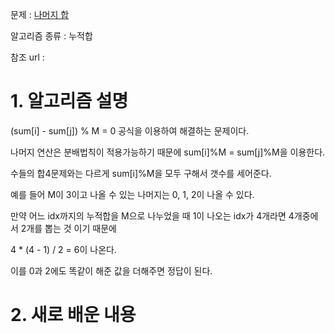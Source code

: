 문제 : [나머지 합](https://www.acmicpc.net/problem/10986)

알고리즘 종류 : 누적합

참조 url : 

# 1. 알고리즘 설명

(sum[i] - sum[j]) % M = 0 공식을 이용하여 해결하는 문제이다.

나머지 연산은 분배법칙이 적용가능하기 때문에 sum[i]%M = sum[j]%M을 이용한다.

수들의 합4문제와는 다르게 sum[i]%M을 모두 구해서 갯수를 세어준다.

예를 들어 M이 3이고 나올 수 있는 나머지는 0, 1, 2이 나올 수 있다.

만약 어느 idx까지의 누적합을 M으로 나누었을 때 1이 나오는 idx가 4개라면 4개중에서 2개를 뽑는 것 이기 때문에

4 * (4 - 1) / 2 = 6이 나온다.

이를 0과 2에도 똑같이 해준 값을 더해주면 정답이 된다.

# 2. 새로 배운 내용